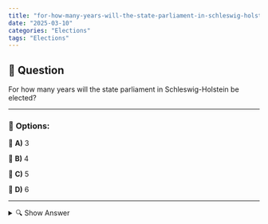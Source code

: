 ```yaml
---
title: "for-how-many-years-will-the-state-parliament-in-schleswig-holstein-be-elected"
date: "2025-03-10"
categories: "Elections"
tags: "Elections"
---
```


## 📌 **Question**

For how many years will the state parliament in Schleswig-Holstein be elected?



---

### 📝 **Options:**

🔘 **A)** 3

🔘 **B)** 4

🔘 **C)** 5

🔘 **D)** 6

---

<details>
  <summary>🔍 Show Answer</summary>

  <p>
💡  <b>Correct Answer:</b>  c
  </p>
  <p>
    📖<b>Explanation:</b>
    The Landtag of Schleswig-Holstein is the state parliament of the state of Schleswig-Holstein in Germany. It consists of members of parliament who represent the citizens. The members of the state parliament are regularly elected to make political decisions at the state level. The electoral period determines how long the members of parliament remain in office before new elections are held. In Schleswig-Holstein, the duration of this legislative period is fixed and influences political stability and planning in the state.
  </p>
</details>
